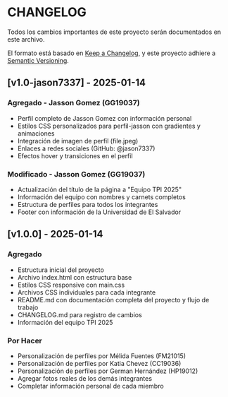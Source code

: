 # CHANGELOG

Todos los cambios importantes de este proyecto serán documentados en este archivo.

El formato está basado en [Keep a Changelog](https://keepachangelog.com/en/1.0.0/),
y este proyecto adhiere a [Semantic Versioning](https://semver.org/spec/v2.0.0.html).

## [v1.0-jason7337] - 2025-01-14

### Agregado - Jasson Gomez (GG19037)
- Perfil completo de Jasson Gomez con información personal
- Estilos CSS personalizados para perfil-jasson con gradientes y animaciones
- Integración de imagen de perfil (file.jpeg)
- Enlaces a redes sociales (GitHub: @jason7337)
- Efectos hover y transiciones en el perfil

### Modificado - Jasson Gomez (GG19037)
- Actualización del título de la página a "Equipo TPI 2025"
- Información del equipo con nombres y carnets completos
- Estructura de perfiles para todos los integrantes
- Footer con información de la Universidad de El Salvador

## [v1.0.0] - 2025-01-14

### Agregado
- Estructura inicial del proyecto
- Archivo index.html con estructura base
- Estilos CSS responsive con main.css
- Archivos CSS individuales para cada integrante
- README.md con documentación completa del proyecto y flujo de trabajo
- CHANGELOG.md para registro de cambios
- Información del equipo TPI 2025

### Por Hacer
- Personalización de perfiles por Mélida Fuentes (FM21015)
- Personalización de perfiles por Katia Chevez (CC19036)
- Personalización de perfiles por German Hernández (HP19012)
- Agregar fotos reales de los demás integrantes
- Completar información personal de cada miembro
